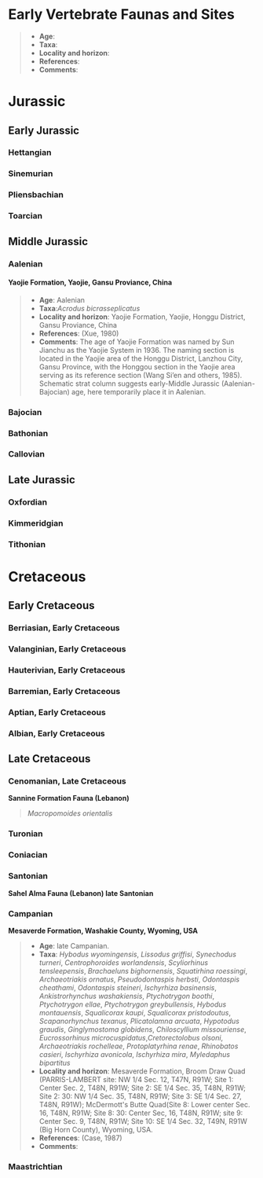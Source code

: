 # Early Vertebrate Faunas and Sites
> - **Age**:
> - **Taxa**:
> - **Locality and horizon**:
> - **References**:
> - **Comments**: 

# Jurassic
## Early Jurassic
### Hettangian
### Sinemurian
### Pliensbachian
### Toarcian


## Middle Jurassic
### Aalenian
#### Yaojie Formation, Yaojie, Gansu Proviance, China
> - **Age**: Aalenian
> - **Taxa**:*Acrodus bicrasseplicatus*
> - **Locality and horizon**: Yaojie Formation, Yaojie, Honggu District, Gansu Proviance, China
> - **References**: (Xue, 1980)
> - **Comments**: The age of Yaojie Formation was named by Sun Jianchu as the Yaojie System in 1936. The naming section is located in the Yaojie area of the Honggu District, Lanzhou City, Gansu Province, with the Honggou section in the Yaojie area serving as its reference section (Wang Si’en and others, 1985). Schematic strat column suggests early-Middle Jurassic (Aalenian-Bajocian) age, here temporarily place it in Aalenian.
### Bajocian
### Bathonian
### Callovian
## Late Jurassic
### Oxfordian
### Kimmeridgian
### Tithonian


# Cretaceous
## Early Cretaceous
### Berriasian, Early Cretaceous

### Valanginian, Early Cretaceous

### Hauterivian, Early Cretaceous

### Barremian, Early Cretaceous

### Aptian, Early Cretaceous

### Albian, Early Cretaceous


## Late Cretaceous


### Cenomanian, Late Cretaceous
**Sannine Formation Fauna (Lebanon)** 
> *Macropomoides orientalis*

### Turonian

### Coniacian

### Santonian
**Sahel Alma Fauna (Lebanon) late Santonian**

### Campanian
**Mesaverde Formation, Washakie County, Wyoming, USA**
> - **Age**: late Campanian.
> - **Taxa**: *Hybodus wyomingensis*, *Lissodus griffisi*, *Synechodus turneri*, *Centrophoroides worlandensis*, *Scyliorhinus tensleepensis*, *Brachaeluns bighornensis*, *Squatirhina roessingi*, *Archaeotriakis ornatus*, *Pseudodontaspis herbsti*, *Odontaspis cheathami*, *Odontaspis steineri*, *lschyrhiza basinensis*, *Ankistrorhynchus washakiensis*, *Ptychotrygon boothi*, *Ptychotrygon ellae*, *Ptychotrygon greybullensis*, *Hybodus montauensis*, *Squalicorax kaupi*, *Squalicorax pristodoutus*, *Scapanorhynchus texanus*, *Plicatolamna arcuata*, *Hypotodus graudis*, *Ginglymostoma globidens*, *Chiloscyllium missouriense*, *Eucrossorhinus microcuspidatus*,*Cretorectolobus olsoni*, *Archaeotriakis rochelleae*, *Protoplatyrhina renae*, *Rhinobatos casieri*, *Ischyrhiza avonicola*, *Ischyrhiza mira*, *Myledaphus bipartitus*
> - **Locality and horizon**: Mesaverde Formation, Broom Draw Quad (PARRIS-LAMBERT site: NW 1/4 Sec. 12, T47N, R91W; Site 1: Center Sec. 2, T48N, R91W; Site 2: SE 1/4 Sec. 35, T48N, R91W; Site 2: 30: NW 1/4 Sec. 35, T48N, R91W; Site 3: SE 1/4 Sec. 27, T48N, R91W); McDermott's Butte Quad(Site 8: Lower center Sec. 16, T48N, R91W; Site 8: 30: Center Sec, 16, T48N, R91W; site 9: Center Sec. 9, T48N, R91W; Site 10: SE 1/4 Sec. 32, T49N, R91W (Big Horn County), Wyoming, USA.
> - **References**: (Case, 1987)
> - **Comments**: 

### Maastrichtian












